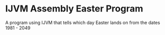 # IJVM Assembly Easter Program
 A program using IJVM that tells which day Easter lands on from the dates 1981 - 2049
